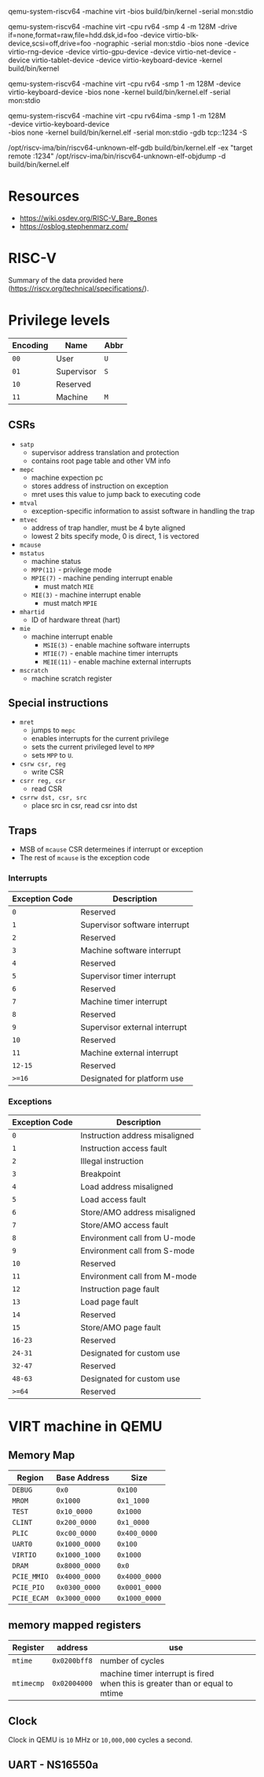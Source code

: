 qemu-system-riscv64 -machine virt -bios build/bin/kernel -serial mon:stdio

qemu-system-riscv64 -machine virt -cpu rv64 -smp 4 -m 128M -drive if=none,format=raw,file=hdd.dsk,id=foo -device virtio-blk-device,scsi=off,drive=foo -nographic -serial mon:stdio -bios none -device virtio-rng-device -device virtio-gpu-device -device virtio-net-device -device virtio-tablet-device -device virtio-keyboard-device -kernel build/bin/kernel

qemu-system-riscv64 -machine virt -cpu rv64 -smp 1 -m 128M -device virtio-keyboard-device -bios none -kernel build/bin/kernel.elf -serial mon:stdio

<!-- # -device virtio-gpu-device -->

qemu-system-riscv64 -machine virt -cpu rv64ima -smp 1 -m 128M \
-device virtio-keyboard-device \
-bios none -kernel build/bin/kernel.elf -serial mon:stdio -gdb tcp::1234 -S

/opt/riscv-ima/bin/riscv64-unknown-elf-gdb build/bin/kernel.elf -ex "target remote :1234"
/opt/riscv-ima/bin/riscv64-unknown-elf-objdump -d build/bin/kernel.elf

# Resources

- https://wiki.osdev.org/RISC-V_Bare_Bones
- https://osblog.stephenmarz.com/

# RISC-V

Summary of the data provided here (https://riscv.org/technical/specifications/).

# Privilege levels

| Encoding | Name       | Abbr |
| -------- | ---------- | ---- |
| `00`       | User       | `U`   |
| `01`       | Supervisor | `S`    |
| `10`       | Reserved   |      |
| `11`       | Machine    | `M`    |

## CSRs

- `satp`
  - supervisor address translation and protection
  - contains root page table and other VM info
- `mepc`
  - machine expection pc
  - stores address of instruction on exception
  - mret uses this value to jump back to executing code
- `mtval`
  - exception-specific information to assist software in handling the trap
- `mtvec`
  - address of trap handler, must be 4 byte aligned
  - lowest 2 bits specify mode, 0 is direct, 1 is vectored
- `mcause`
- `mstatus`
  - machine status
  - `MPP(11)` - privilege mode
  - `MPIE(7)` - machine pending interrupt enable
    - must match `MIE`
  - `MIE(3)` - machine interrupt enable
    - must match `MPIE`
- `mhartid`
  - ID of hardware threat (hart)
- `mie`
  - machine interrupt enable
    - `MSIE(3)` - enable machine software interrupts
    - `MTIE(7)` - enable machine timer interrupts
    - `MEIE(11)` - enable machine external interrupts
- `mscratch`
  - machine scratch register

## Special instructions

- `mret`
  - jumps to `mepc`
  - enables interrupts for the current privilege
  - sets the current privileged level to `MPP`
  - sets `MPP` to `U`.
- `csrw csr, reg`
  - write CSR
- `csrr reg, csr`
  - read CSR
- `csrrw dst, csr, src`
  - place src in csr, read csr into dst

## Traps

- MSB of `mcause` CSR determeines if interrupt or exception
- The rest of `mcause` is the exception code

### Interrupts

| Exception Code | Description                   |
| -------------- | ----------------------------- |
| `0`            | Reserved                      |
| `1`            | Supervisor software interrupt |
| `2`            | Reserved                      |
| `3`            | Machine software interrupt    |
| `4`            | Reserved                      |
| `5`            | Supervisor timer interrupt    |
| `6`            | Reserved                      |
| `7`            | Machine timer interrupt       |
| `8`            | Reserved                      |
| `9`            | Supervisor external interrupt |
| `10`           | Reserved                      |
| `11`           | Machine external interrupt    |
| `12-15`        | Reserved                      |
| `>=16`         | Designated for platform use   |

### Exceptions

| Exception Code | Description                    |
| -------------- | ------------------------------ |
| `0`            | Instruction address misaligned |
| `1`            | Instruction access fault       |
| `2`            | Illegal instruction            |
| `3`            | Breakpoint                     |
| `4`            | Load address misaligned        |
| `5`            | Load access fault              |
| `6`            | Store/AMO address misaligned   |
| `7`            | Store/AMO access fault         |
| `8`            | Environment call from U-mode   |
| `9`            | Environment call from S-mode   |
| `10`           | Reserved                       |
| `11`           | Environment call from M-mode   |
| `12`           | Instruction page fault         |
| `13`           | Load page fault                |
| `14`           | Reserved                       |
| `15`           | Store/AMO page fault           |
| `16-23`        | Reserved                       |
| `24-31`        | Designated for custom use      |
| `32-47`        | Reserved                       |
| `48-63`        | Designated for custom use      |
| `>=64`         | Reserved                       |

# VIRT machine in QEMU

## Memory Map

| Region      | Base Address  | Size          |
| ----------- | ------------- | ------------- |
| `DEBUG`     | `0x0`         | `0x100`       |
| `MROM`      | `0x1000`      | `0x1_1000`    |
| `TEST`      | `0x10_0000`   | `0x1000`      |
| `CLINT`     | `0x200_0000`  | `0x1_0000`    |
| `PLIC`      | `0xc00_0000`  | `0x400_0000`  |
| `UART0`     | `0x1000_0000` | `0x100`       |
| `VIRTIO`    | `0x1000_1000` | `0x1000`      |
| `DRAM`      | `0x8000_0000` | `0x0`         |
| `PCIE_MMIO` | `0x4000_0000` | `0x4000_0000` |
| `PCIE_PIO`  | `0x0300_0000` | `0x0001_0000` |
| `PCIE_ECAM` | `0x3000_0000` | `0x1000_0000` |

## memory mapped registers

| Register   | address      | use                                                                             |
| ---------- | ------------ | ------------------------------------------------------------------------------- |
| `mtime`    | `0x0200bff8` | number of cycles                                                                |
| `mtimecmp` | `0x02004000` | machine timer interrupt is fired<br>when this is greater than or equal to mtime |

## Clock

Clock in QEMU is `10` MHz or `10,000,000` cycles a second.


## UART - NS16550a
